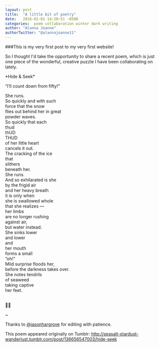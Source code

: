 ```yaml
---
layout: post
title:  "A little bit of poetry"
date:   2016-02-01 14:20:51 -0500
categories:  poem collaboration winter dark writing
author: "Alanna Joanne" 
authorTwitter: "@alannajoanne11"
---
```


###This is my very first post to my very first website!

So I thought I'd take the opportunity to share a recent poem, which is just one piece of the wonderful, creative puzzle I have been collaborating on lately. 


<div class="poem">
  <p>
*Hide & Seek*
<br>
</p>

<p>
“I’ll count down from fifty!”   
<br>
</p>

<p>
She runs.  
<br>
So quickly and with such
<br>
force that the snow
<br>
flies out behind her in great
<br>
powder waves.
<br>
So quickly that each
<br>
thud
<br>  
thUD
<br>
THUD
<br>  
of her little heart
<br>
cancels it out.
<br>
The cracking of the ice
<br>
that
<br>
slithers
<br>
beneath her.
<br>
She runs.
<br>
And so exhilarated is she
<br>
by the frigid air
<br>
and her heavy breath
<br>
it is only when
<br>
she is swallowed whole
<br>
that she realizes —
<br>
her limbs
<br>
are no longer rushing
<br>
against air,
<br>
but water instead.
<br>
She sinks lower
<br>
and lower
<br>
and
<br> 
her mouth
<br>
forms a small
<br>
“oh!”
<br>  
Mild surprise floods her,
<br>
before the darkness takes over.
<br>
She notes tendrils
<br>
of seaweed
<br>  
taking captive
<br>
her feet.  
<br>
<br>

🐚🌱
</p> 
</div>


<!--more-->

~

Thanks to [@jasonhargrove](https://twitter.com/jasonhargrove) for editing with patience. 


This poem appeared originally on Tumblr: http://seasalt-stardust-wanderlust.tumblr.com/post/136656547003/hide-seek  

